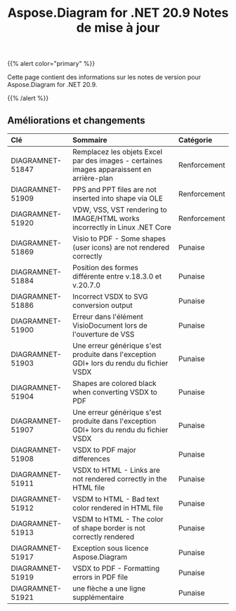 ﻿---
title: Aspose.Diagram for .NET 20.9 Notes de mise à jour
type: docs
weight: 13
url: /fr/net/aspose-diagram-for-net-20-9-release-notes/
---
{{% alert color="primary" %}}

Cette page contient des informations sur les notes de version pour Aspose.Diagram for .NET 20.9.

{{% /alert %}}
## **Améliorations et changements**  ##

|**Clé**|**Sommaire**|**Catégorie**|
|:- |:- |:- |
|DIAGRAMNET-51847|Remplacez les objets Excel par des images - certaines images apparaissent en arrière-plan|Renforcement|
|DIAGRAMNET-51909|PPS and PPT files are not inserted into shape via OLE|Renforcement|
|DIAGRAMNET-51920|VDW, VSS, VST rendering to IMAGE/HTML works incorrectly in Linux .NET Core|Renforcement|
|DIAGRAMNET-51869|Visio to PDF - Some shapes (user icons) are not rendered correctly|Punaise|
|DIAGRAMNET-51884|Position des formes différente entre v.18.3.0 et v.20.7.0|Punaise|
|DIAGRAMNET-51886|Incorrect VSDX to SVG conversion output|Punaise|
|DIAGRAMNET-51900|Erreur dans l'élément VisioDocument lors de l'ouverture de VSS|Punaise|
|DIAGRAMNET-51903|Une erreur générique s'est produite dans l'exception GDI+ lors du rendu du fichier VSDX|Punaise|
|DIAGRAMNET-51904|Shapes are colored black when converting VSDX to PDF|Punaise|
|DIAGRAMNET-51907|Une erreur générique s'est produite dans l'exception GDI+ lors du rendu du fichier VSDX|Punaise|
|DIAGRAMNET-51908|VSDX to PDF major differences|Punaise|
|DIAGRAMNET-51911|VSDX to HTML - Links are not rendered correctly in the HTML file|Punaise|
|DIAGRAMNET-51912|VSDM to HTML - Bad text color rendered in HTML file|Punaise|
|DIAGRAMNET-51913|VSDM to HTML - The color of shape border is not correctly rendered|Punaise|
|DIAGRAMNET-51917|Exception sous licence Aspose.Diagram|Punaise|
|DIAGRAMNET-51919|VSDX to PDF - Formatting errors in PDF file|Punaise|
|DIAGRAMNET-51921|une flèche a une ligne supplémentaire|Punaise|
